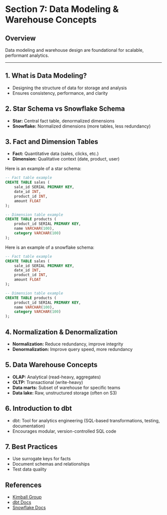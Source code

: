 # Section 7: Data Modeling & Warehouse Concepts

## Overview
Data modeling and warehouse design are foundational for scalable, performant analytics.

---

## 1. What is Data Modeling?
- Designing the structure of data for storage and analysis
- Ensures consistency, performance, and clarity

## 2. Star Schema vs Snowflake Schema
- **Star:** Central fact table, denormalized dimensions
- **Snowflake:** Normalized dimensions (more tables, less redundancy)

## 3. Fact and Dimension Tables
- **Fact:** Quantitative data (sales, clicks, etc.)
- **Dimension:** Qualitative context (date, product, user)

Here is an example of a star schema:
```sql
-- Fact table example
CREATE TABLE sales (
    sale_id SERIAL PRIMARY KEY,
    date_id INT,
    product_id INT,
    amount FLOAT
);

-- Dimension table example
CREATE TABLE products (
    product_id SERIAL PRIMARY KEY,
    name VARCHAR(100),
    category VARCHAR(100)
);
```

Here is an example of a snowflake schema:
```sql
-- Fact table example
CREATE TABLE sales (
    sale_id SERIAL PRIMARY KEY,
    date_id INT,
    product_id INT,
    amount FLOAT
);

-- Dimension table example
CREATE TABLE products (
    product_id SERIAL PRIMARY KEY,
    name VARCHAR(100),
    category VARCHAR(100)
);
```

## 4. Normalization & Denormalization
- **Normalization:** Reduce redundancy, improve integrity
- **Denormalization:** Improve query speed, more redundancy

## 5. Data Warehouse Concepts
- **OLAP:** Analytical (read-heavy, aggregates)
- **OLTP:** Transactional (write-heavy)
- **Data marts:** Subset of warehouse for specific teams
- **Data lake:** Raw, unstructured storage (often on S3)

## 6. Introduction to dbt
- dbt: Tool for analytics engineering (SQL-based transformations, testing, documentation)
- Encourages modular, version-controlled SQL code

## 7. Best Practices
- Use surrogate keys for facts
- Document schemas and relationships
- Test data quality

## References
- [Kimball Group](https://www.kimballgroup.com/)
- [dbt Docs](https://docs.getdbt.com/)
- [Snowflake Docs](https://docs.snowflake.com/)
